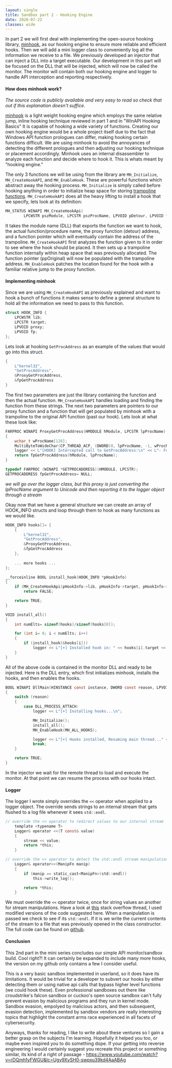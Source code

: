 ```yaml
---
layout: single
title: Sandbox part 2 - Hooking Engine 
date: 2020-07-22
classes: wide
---
```


In part 2 we will first deal with implementing the open-source hooking library, [minhook](https://www.codeproject.com/Articles/44326/MinHook-The-Minimalistic-x-x-API-Hooking-Libra), as our hooking engine to ensure more reliable and efficient hooks. Then we will add a mini logger class to conveniently log all the information we receive to a file. We previously developed an injector that can inject a DLL into a target executable. Our development in this part will be focused on the DLL that will be injected, which will now be called the monitor. The monitor will contain both our hooking engine and logger to handle API interception and reporting respectively.

#### How does minhook work?

*The source code is publicly available and very easy to read so check that out if this explanation doesn't suffice.*

[minhook](https://www.codeproject.com/Articles/44326/MinHook-The-Minimalistic-x-x-API-Hooking-Libra) is a light weight hooking engine which employs the same relative jump, inline hooking technique reviewed in part 1 and in "WinAPI Hooking Basics" It is capable of hooking a wide variety of functions. Creating our own hooking engine would be a whole project itself due to the fact that Windows API function prologues can differ, making hooking certain functions difficult. We are using minhook to avoid the annoyances of detecting the different prologues and then adjusting our hooking technique or placement accordingly. Minhook uses an internal disassembler to analyze each function and decide where to hook it. This is whats meant by "hooking engine."

The only 3 functions we will be using from the library are `MH_Initialize`, `MH_CreateHookAPI`, and `MH_EnableHook`. These are powerful functions which abstract away the hooking process. `MH_Initialize` is simply called before hooking anything in order to initialize heap space for storing [trampoline functions](http://jbremer.org/x86-api-hooking-demystified/#ah-trampoline). `MH_CreateHookAPI` does all the heavy lifting to install a hook that we specify, lets look at its definition:

```c
MH_STATUS WINAPI MH_CreateHookApi(
        LPCWSTR pszModule, LPCSTR pszProcName, LPVOID pDetour, LPVOID *ppOriginal);
```

It takes the module name (DLL) that exports the function we want to hook, the actual function/procedure name, the proxy function (detour) address, and a function pointer which will eventually contain the address of the trampoline. `MH_CreateHookAPI` first analyzes the function given to it in order to see where the hook should be placed. It then sets up a trampoline function internally within heap space that was previously allocated. The function pointer (ppOriginal) will now be populated with the trampoline address. `MH_EnableHook` patches the location found for the hook with a familiar relative jump to the proxy function.

#### Implementing minhook

Since we are using `MH_CreateHookAPI` as previously explained and want to hook a bunch of functions it makes sense to define a general structure to hold all the information we need to pass to this function. 

```c
struct HOOK_INFO {
    LPCWSTR lib;
    LPCSTR target;
    LPVOID proxy;
    LPVOID fp;
};
```

Lets look at hooking `GetProcAddress` as an example of the values that would go into this struct. 

```c
{
	L"kernel32", 
	"GetProcAddress",
	&ProxyGetProcAddress,
	&fpGetProcAddress
}
```

The first two parameters are just the library containing the function and then the actual function. `MH_CreateHookAPI` handles loading and finding the function from these strings. The next two parameters are pointers to our proxy function and a function that will get populated by minhook with a trampoline to the original API function (past our hook). Lets look at what these look like:

```c
FARPROC WINAPI ProxyGetProcAddress(HMODULE hModule, LPCSTR lpProcName)
{
    wchar_t wProcName[128];
    MultiByteToWideChar(CP_THREAD_ACP, (DWORD)0, lpProcName, -1, wProcName, 128);
    logger << L"[HOOK] Intercepted call to GetProcAddress:\n" << L"- Function Name: " << 		wProcName << std::endl;
    return fpGetProcAddress(hModule, lpProcName);
}

typedef FARPROC (WINAPI *GETPROCADDRESS)(HMODULE, LPCSTR);
GETPROCADDRESS fpGetProcAddress= NULL;
```

*we will go over the logger class, but this proxy is just converting the lpProcName argument to Unicode and then reporting it to the logger object through a stream*

Okay now that we have a general structure we can create an array of HOOK_INFO structs and loop through them to hook as many functions as we would like.

```c
HOOK_INFO hooks[]= {
    {
        L"kernel32", 
        "GetProcAddress",
        &ProxyGetProcAddress,
        &fpGetProcAddress
    },
    
    ... more hooks ...
};

__forceinline BOOL install_hook(HOOK_INFO *pHookInfo)
{
    if (MH_CreateHookApi(pHookInfo->lib, pHookInfo->target, pHookInfo->proxy, (LPVOID *)			(pHookInfo->fp)) != MH_OK)
        return FALSE;

    return TRUE;
}

VOID install_all()
{
    int numElts= sizeof(hooks)/sizeof(hooks[0]);

    for (int i= 0; i < numElts; i++)
    {
        if (install_hook(&hooks[i]))
            logger << L"[+] Installed hook in: " << hooks[i].target << "\n";
    }
}
```

All of the above code is contained in the monitor DLL and ready to be injected. Here is the DLL entry, which first initializes minhook, installs the hooks, and then enables the hooks.

```c
BOOL WINAPI DllMain(HINSTANCE const instance, DWORD const reason, LPVOID const reserved)  
{
    switch (reason)
    {
        case DLL_PROCESS_ATTACH:
            logger << L"[+] Installing hooks...\n";

            MH_Initialize();
            install_all();
            MH_EnableHook(MH_ALL_HOOKS);

            logger << L"[+] Hooks installed, Resuming main thread..." << std::endl;
            break;
    }

    return TRUE;  
}
```

In the injector we wait for the remote thread to load and execute the monitor. At that point we can resume the process with our hooks intact.

#### Logger

The logger I wrote simply overrides the `<<` operator when applied to a logger object. The override sends strings to an internal stream that gets flushed to a log file whenever it sees `std::endl`. 

```c
// override the << operator to redirect values to our internal stream
    template <typename T> 
    Logger& operator <<(T const& value) 
    {   
        stream << value;
        return *this;
    }

// override the << operator to detect the std::endl stream manipulation
    Logger& operator<<(ManipFn manip)
    { 
        if (manip == static_cast<ManipFn>(std::endl))
            this->write_log();

        return *this;
    }
```

We must override the `<<` operator twice, once for string values an another for stream manipulations. Have a look at [this](https://stackoverflow.com/questions/511768/how-to-use-my-logging-class-like-a-std-c-stream) stack overflow thread, I used modified versions of the code suggested here. When a manipulation is passed we check to see if its `std::endl`. If it is we write the current contents of the stream to a file that was previously opened in the class constructor. The full code can be found on [github](https://github.com/jayo78/win-api-monitor/blob/master/Monitor/logger.h).

#### Conclusion

This 2nd part in the mini series concludes our simple API monitor/sandbox build. Cool right?! It can certainly be expanded to include many more hooks, the version on my github only contains a few I consider useful. 

This is a very basic sandbox implemented in userland, so it does have its limitations. It would be trivial for a developer to subvert our hooks by either detecting them or using native api calls that bypass higher level functions (we could hook these). Even professional sandboxes out there like croudstrike's falcon sandbox or cuckoo's open source sandbox can't fully prevent evasion by malicious programs and they run in kernel mode. Sandbox evasion, empolyed by malicious actors, and then subsequent, evasion detection, implemented by sandbox vendors are really interesting topics that highlight the constant arms race experienced in all facets of cybersecurity.

Anyways, thanks for reading, I like to write about these ventures so I gain a better grasp on the subjects I'm learning. Hopefully it helped you too, or maybe even inspired you to do something dope. If  your getting into reverse engineering I would certainly suggest you recreate this project or something similar, its kind of a right of passage - https://www.youtube.com/watch?v=rDQmh1yFWGU&lc=Ugy9XySH0-swpxu39kd4AaABAg 

 
